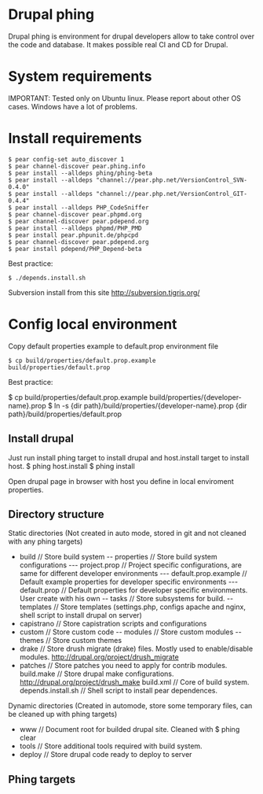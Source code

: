 # Drupal phing

Drupal phing is environment for drupal developers
allow to take control over the code and database.
It makes possible real CI and CD for Drupal.

# System requirements

IMPORTANT: Tested only on Ubuntu linux.
Please report about other OS cases.
Windows have a lot of problems.

# Install requirements

    $ pear config-set auto_discover 1
    $ pear channel-discover pear.phing.info
    $ pear install --alldeps phing/phing-beta
    $ pear install --alldeps "channel://pear.php.net/VersionControl_SVN-0.4.0"    
    $ pear install --alldeps "channel://pear.php.net/VersionControl_GIT-0.4.4"
    $ pear install --alldeps PHP_CodeSniffer
    $ pear channel-discover pear.phpmd.org
    $ pear channel-discover pear.pdepend.org
    $ pear install --alldeps phpmd/PHP_PMD
    $ pear install pear.phpunit.de/phpcpd
    $ pear channel-discover pear.pdepend.org
    $ pear install pdepend/PHP_Depend-beta

Best practice:

    $ ./depends.install.sh

Subversion install from this site
http://subversion.tigris.org/

# Config local environment

Copy default properties example to default.prop environment file

    $ cp build/properties/default.prop.example build/properties/default.prop

Best practice:

$ cp build/properties/default.prop.example build/properties/{developer-name}.prop
$ ln -s {dir path}/build/properties/{developer-name}.prop {dir path}/build/properties/default.prop

## Install drupal ##

Just run install phing target to install drupal and host.install target to install host.
$ phing host.install
$ phing install

Open drupal page in browser with host you define in local enviroment properties.

## Directory structure ##
Static directories (Not created in auto mode, stored in git and not cleaned with any phing targets)

- build // Store build system
-- properties // Store build system configurations
--- project.prop // Project specific configurations, are same for different developer environments
--- default.prop.example // Default example properties for developer specific environments
--- default.prop // Default properties for developer specific environments. User create with his own
-- tasks // Store subsystems for build.
-- templates // Store templates (settings.php, configs apache and nginx, shell script to install drupal on server)
- capistrano // Store capistration scripts and configurations
- custom // Store custom code
-- modules // Store custom modules
-- themes // Store custom themes
- drake // Store drush migrate (drake) files. Mostly used to enable/disable modules. http://drupal.org/project/drush_migrate
- patches // Store patches you need to apply for contrib modules.
build.make // Store drupal make configurations. http://drupal.org/project/drush_make
build.xml // Core of build system.
depends.install.sh // Shell script to install pear dependences.

Dynamic directories (Created in automode, store some temporary files, can be cleaned up with phing targets)

- www // Document root for builded drupal site. Cleaned with $ phing clear
- tools // Store additional tools required with build system.
- deploy // Store drupal code ready to deploy to server

## Phing targets ##
